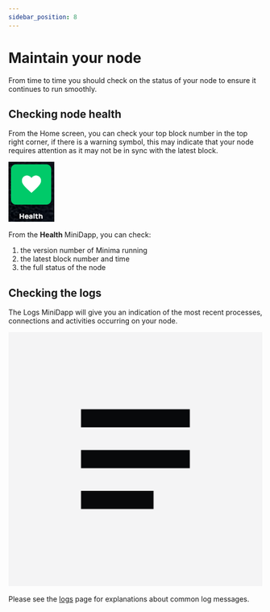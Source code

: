 ```yaml
---
sidebar_position: 8
---
```


# Maintain your node

From time to time you should check on the status of your node to ensure it continues to run smoothly.

## Checking node health

From the Home screen, you can check your top block number in the top right corner, if there is a warning symbol, this may indicate that your node requires attention as it may not be in sync with the latest block. 

![dappmenu](/img/app/HealthIcon.png#width10)

From the **Health** MiniDapp, you can check:

1. the version number of Minima running
2. the latest block number and time
3. the full status of the node

## Checking the logs 

The Logs MiniDapp will give you an indication of the most recent processes, connections and activities occurring on your node.  

![dappmenu](/img/app/logsicon.png#width10)

Please see the [logs](/docs/runanode/logs) page for explanations about common log messages.